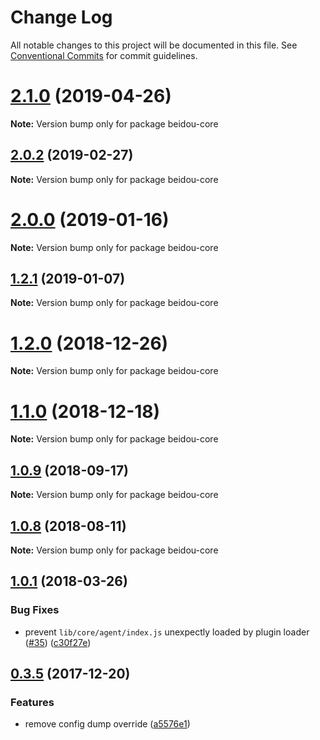 # Change Log

All notable changes to this project will be documented in this file.
See [Conventional Commits](https://conventionalcommits.org) for commit guidelines.

# [2.1.0](https://github.com/alibaba/beidou/packages/beidou-core/compare/v2.0.5...v2.1.0) (2019-04-26)

**Note:** Version bump only for package beidou-core

## [2.0.2](https://github.com/alibaba/beidou/packages/beidou-core/compare/v2.0.1...v2.0.2) (2019-02-27)

**Note:** Version bump only for package beidou-core

# [2.0.0](https://github.com/alibaba/beidou/packages/beidou-core/compare/v1.2.1...v2.0.0) (2019-01-16)

**Note:** Version bump only for package beidou-core

<a name="1.2.1"></a>

## [1.2.1](https://github.com/alibaba/beidou/packages/beidou-core/compare/v1.2.0...v1.2.1) (2019-01-07)

**Note:** Version bump only for package beidou-core

<a name="1.2.0"></a>

# [1.2.0](https://github.com/alibaba/beidou/packages/beidou-core/compare/v1.1.0...v1.2.0) (2018-12-26)

**Note:** Version bump only for package beidou-core

<a name="1.1.0"></a>

# [1.1.0](https://github.com/alibaba/beidou/packages/beidou-core/compare/v1.0.10...v1.1.0) (2018-12-18)

**Note:** Version bump only for package beidou-core

<a name="1.0.9"></a>

## [1.0.9](https://github.com/alibaba/beidou/packages/beidou-core/compare/v1.0.8...v1.0.9) (2018-09-17)

**Note:** Version bump only for package beidou-core

<a name="1.0.8"></a>

## [1.0.8](https://github.com/alibaba/beidou/packages/beidou-core/compare/v1.0.7...v1.0.8) (2018-08-11)

**Note:** Version bump only for package beidou-core

<a name="1.0.1"></a>

## [1.0.1](https://github.com/alibaba/beidou/packages/beidou-core/compare/v1.0.0...v1.0.1) (2018-03-26)

### Bug Fixes

- prevent `lib/core/agent/index.js` unexpectly loaded by plugin loader ([#35](https://github.com/alibaba/beidou/packages/beidou-core/issues/35)) ([c30f27e](https://github.com/alibaba/beidou/packages/beidou-core/commit/c30f27e))

<a name="0.3.5"></a>

## [0.3.5](https://github.com/alibaba/beidou/packages/beidou-core/compare/v0.3.4...v0.3.5) (2017-12-20)

### Features

- remove config dump override ([a5576e1](https://github.com/alibaba/beidou/packages/beidou-core/commit/a5576e1))
